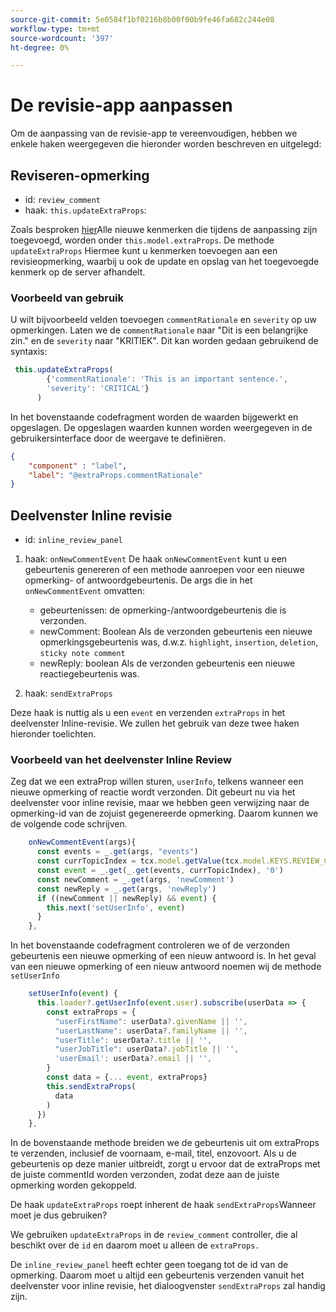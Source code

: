 ```yaml
---
source-git-commit: 5e0584f1bf0216b8b00f00b9fe46fa682c244e08
workflow-type: tm+mt
source-wordcount: '397'
ht-degree: 0%

---
```

# De revisie-app aanpassen

Om de aanpassing van de revisie-app te vereenvoudigen, hebben we enkele haken weergegeven die hieronder worden beschreven en uitgelegd:

## Reviseren-opmerking

- id: `review_comment`
- haak: `this.updateExtraProps`:

Zoals besproken [hier](../../aem_guides_framework/basic_customisation.md)Alle nieuwe kenmerken die tijdens de aanpassing zijn toegevoegd, worden onder `this.model.extraProps`. De methode `updateExtraProps` Hiermee kunt u kenmerken toevoegen aan een revisieopmerking, waarbij u ook de update en opslag van het toegevoegde kenmerk op de server afhandelt.

### Voorbeeld van gebruik

U wilt bijvoorbeeld velden toevoegen `commentRationale` en `severity` op uw opmerkingen.
Laten we de `commentRationale` naar &quot;Dit is een belangrijke zin.&quot; en de `severity` naar &quot;KRITIEK&quot;.
Dit kan worden gedaan gebruikend de syntaxis:

```typescript
 this.updateExtraProps(
        {'commentRationale': 'This is an important sentence.',
        'severity': 'CRITICAL'}
      )
```

In het bovenstaande codefragment worden de waarden bijgewerkt en opgeslagen. De opgeslagen waarden kunnen worden weergegeven in de gebruikersinterface door de weergave te definiëren.

```JSON
{
    "component" : "label",
    "label": "@extraProps.commentRationale"
}
```

## Deelvenster Inline revisie

- id: `inline_review_panel`

1. haak: `onNewCommentEvent`
De haak `onNewCommentEvent` kunt u een gebeurtenis genereren of een methode aanroepen voor een nieuwe opmerking- of antwoordgebeurtenis.
De args die in het `onNewCommentEvent` omvatten:
   - gebeurtenissen: de opmerking-/antwoordgebeurtenis die is verzonden.
   - newComment: Boolean Als de verzonden gebeurtenis een nieuwe opmerkingsgebeurtenis was, d.w.z. `highlight`, `insertion`, `deletion`, `sticky note comment`
   - newReply: boolean Als de verzonden gebeurtenis een nieuwe reactiegebeurtenis was.

2. haak: `sendExtraProps`

Deze haak is nuttig als u een `event` en verzenden `extraProps` in het deelvenster Inline-revisie. We zullen het gebruik van deze twee haken hieronder toelichten.

### Voorbeeld van het deelvenster Inline Review

Zeg dat we een extraProp willen sturen, `userInfo`, telkens wanneer een nieuwe opmerking of reactie wordt verzonden. Dit gebeurt nu via het deelvenster voor inline revisie, maar we hebben geen verwijzing naar de opmerking-id van de zojuist gegenereerde opmerking. Daarom kunnen we de volgende code schrijven.

```typescript
    onNewCommentEvent(args){
      const events = _.get(args, "events")
      const currTopicIndex = tcx.model.getValue(tcx.model.KEYS.REVIEW_CURR_TOPIC) || this.model.currTopicIndex || "0"
      const event = _.get(_.get(events, currTopicIndex), '0')
      const newComment = _.get(args, 'newComment')
      const newReply = _.get(args, 'newReply')
      if ((newComment || newReply) && event) {
        this.next('setUserInfo', event)
      }
    },
```

In het bovenstaande codefragment controleren we of de verzonden gebeurtenis een nieuwe opmerking of een nieuw antwoord is. In het geval van een nieuwe opmerking of een nieuw antwoord noemen wij de methode `setUserInfo`

```typescript
    setUserInfo(event) {
      this.loader?.getUserInfo(event.user).subscribe(userData => {
        const extraProps = {
          "userFirstName": userData?.givenName || '',
          "userLastName": userData?.familyName || '',
          "userTitle": userData?.title || '',
          "userJobTitle": userData?.jobTitle || '',
          'userEmail': userData?.email || '',
        }
        const data = {... event, extraProps}
        this.sendExtraProps(
          data
        )
      })
    },
```

In de bovenstaande methode breiden we de gebeurtenis uit om extraProps te verzenden, inclusief de voornaam, e-mail, titel, enzovoort. Als u de gebeurtenis op deze manier uitbreidt, zorgt u ervoor dat de extraProps met de juiste commentId worden verzonden, zodat deze aan de juiste opmerking worden gekoppeld.

De haak `updateExtraProps` roept inherent de haak `sendExtraProps`Wanneer moet je dus gebruiken?

We gebruiken `updateExtraProps` in de `review_comment` controller, die al beschikt over de `id` en daarom moet u alleen de `extraProps.`

De `inline_review_panel` heeft echter geen toegang tot de id van de opmerking. Daarom moet u altijd een gebeurtenis verzenden vanuit het deelvenster voor inline revisie, het dialoogvenster `sendExtraProps` zal handig zijn.
